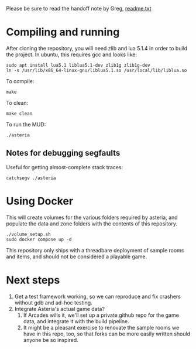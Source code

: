 Please be sure to read the handoff note by Greg, [readme.txt](readme.txt)

# Compiling and running

After cloning the repository, you will need zlib and lua 5.1.4 in order to build the project. In ubuntu, this requires gcc and looks like:

```
sudo apt install lua5.1 liblua5.1-dev zlib1g zlib1g-dev
ln -s /usr/lib/x86_64-linux-gnu/liblua5.1.so /usr/local/lib/liblua.so
```

To compile:
```
make
```

To clean:
```
make clean
```

To run the MUD:
```
./asteria
```

## Notes for debugging segfaults

Useful for getting almost-complete stack traces:
```
catchsegv ./asteria
```

# Using Docker

This will create volumes for the various folders required by asteria, and populate the data and zone folders with the contents of this repository.
```
./volume_setup.sh
sudo docker compose up -d
```




This repository only ships with a threadbare deployment of sample rooms and items, and should not be considered a playable game.

# Next steps

1. Get a test framework working, so we can reproduce and fix crashers without gdb and ad-hoc testing.
2. Integrate Asteria's actual game data?
   1. If Arcades wills it, we'll set up a private github repo for the game data, and integrate it with the build pipeline.
   2. It might be a pleasant exercise to renovate the sample rooms we have in this repo, too, so that forks can be more easily written should anyone be so inspired.
